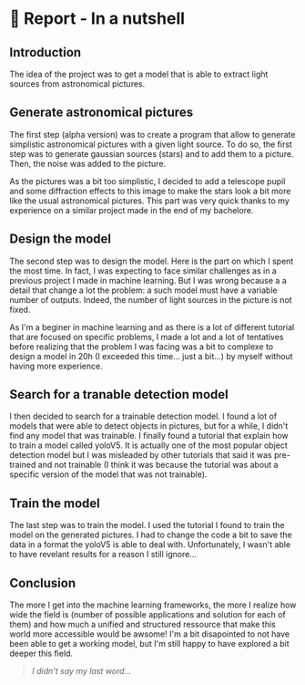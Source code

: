 # 🥜 Report - In a nutshell

## Introduction

The idea of the project was to get a model that is able to extract light sources from astronomical pictures.

## Generate astronomical pictures

The first step (alpha version) was to create a program that allow to generate simplistic astronomical pictures with a given light source. To do so, the first step was to generate gaussian sources (stars) and to add them to a picture. Then, the noise was added to the picture.

As the pictures was a bit too simplistic, I decided to add a telescope pupil and some diffraction effects to this image to make the stars look a bit more like the usual astronomical pictures. This part was very quick thanks to my experience on a similar project made in the end of my bachelore.

## Design the model

The second step was to design the model. Here is the part on which I spent the most time. In fact, I was expecting to face similar challenges as in a previous project I made in machine learning. But I was wrong because a a detail that change a lot the problem: a such model must have a variable number of outputs. Indeed, the number of light sources in the picture is not fixed.

As I'm a beginer in machine learning and as there is a lot of different tutorial that are focused on specific problems, I made a lot and a lot of tentatives before realizing that the problem I was facing was a bit to complexe to design a model in 20h (I exceeded this time... just a bit...) by myself without having more experience.

## Search for a tranable detection model

I then decided to search for a trainable detection model. I found a lot of models that were able to detect objects in pictures, but for a while, I didn't find any model that was trainable. I finally found a tutorial that explain how to train a model called yoloV5. It is actually one of the most popular object detection model but I was misleaded by other tutorials that said it was pre-trained and not trainable (I think it was because the tutorial was about a specific version of the model that was not trainable).

## Train the model

The last step was to train the model. I used the tutorial I found to train the model on the generated pictures. I had to change the code a bit to save the data in a format the yoloV5 is able to deal with. Unfortunately, I wasn't able to have revelant results for a reason I still ignore...

## Conclusion

The more I get into the machine learning frameworks, the more I realize how wide the field is (number of possible applications and solution for each of them) and how much a unified and structured ressource that make this world more accessible would be awsome! I'm a bit disapointed to not have been able to get a working model, but I'm still happy to have explored a bit deeper this field.

> *I didn't say my last word...*